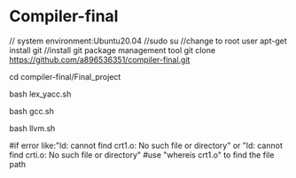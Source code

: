 # Compiler-final
// system environment:Ubuntu20.04
  //sudo su
  //change to root user
  apt-get install git
  //install git package management tool
  git clone https://github.com/a896536351/compiler-final.git
      
  cd compiler-final/Final_project

  bash lex_yacc.sh

  bash gcc.sh

  bash llvm.sh

#if error like:"ld: cannot find crt1.o: No such file or directory" or "ld: cannot find crti.o: No such file or directory"
#use "whereis crt1.o" to find the file path
